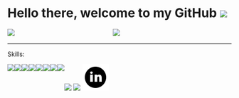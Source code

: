 # Hello there, welcome to my GitHub <img src="https://raw.githubusercontent.com/MartinHeinz/MartinHeinz/master/wave.gif" width="30px">
<img align="left" width="47%" src="https://github-readme-stats.vercel.app/api?username=SanadAbuShama&show_icons=true&theme=gruvbox"/>
<img  width="47%" src="https://github-readme-stats.vercel.app/api/top-langs/?username=SanadAbuShama&layout=compact"/>
<hr/>
<p>Skills:</p>
<img align="left" src="https://img.shields.io/badge/html5-%23E34F26.svg?style=for-the-badge&logo=html5&logoColor=white"/>
<img align="left" src="https://img.shields.io/badge/css3-%231572B6.svg?style=for-the-badge&logo=css3&logoColor=white"/>
<img align="left" src="https://img.shields.io/badge/javascript-%23323330.svg?style=for-the-badge&logo=javascript&logoColor=%23F7DF1E"/>
<img src="https://img.shields.io/badge/python-3670A0?style=for-the-badge&logo=python&logoColor=ffdd54"/>
<img align="left" src="https://img.shields.io/badge/java-%23ED8B00.svg?style=for-the-badge&logo=java&logoColor=white"/>
<img align="left" src="https://img.shields.io/badge/django-%23092E20.svg?style=for-the-badge&logo=django&logoColor=white"/>
<img align="left" src="https://img.shields.io/badge/spring-%236DB33F.svg?style=for-the-badge&logo=spring&logoColor=white"/>
<img align="left" src="https://img.shields.io/badge/react-%2320232a.svg?style=for-the-badge&logo=react&logoColor=%2361DAFB"/>
<img align="left" src="https://img.shields.io/badge/node.js-6DA55F?style=for-the-badge&logo=node.js&logoColor=white"/>
<img src="https://img.shields.io/badge/git-%23F05033.svg?style=for-the-badge&logo=git&logoColor=white"/>
<a href="https://www.linkedin.com/in/sanad-abu-shama"> <img src="assets/linkedIn.svg" /> </a>

